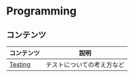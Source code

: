 # Programming

## コンテンツ

| コンテンツ                               | 説明                       |
| ---------------------------------------- | -------------------------- |
| [Testing](testing.md)                    | テストについての考え方など |
